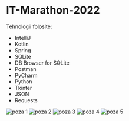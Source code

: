 # IT-Marathon-2022

Tehnologii folosite:
* IntelliJ
* Kotlin
* Spring
* SQLite
* DB Browser for SQLite
* Postman
* PyCharm
* Python
* Tkinter
* JSON
* Requests

![poza 1](https://user-images.githubusercontent.com/81507673/163730468-ba281dd9-5440-4e42-8276-1e885f47dc6e.png)
![poza 2](https://user-images.githubusercontent.com/81507673/163730472-59be4d11-bafa-4590-9d89-4ecfb7fbc86f.png)
![poza 3](https://user-images.githubusercontent.com/81507673/163730473-84f19615-eded-4daf-9573-029d380ddbe2.png)
![poza 4](https://user-images.githubusercontent.com/81507673/163730474-8efa333e-36cc-4592-bfd5-7e7662b9b8ca.png)
![poza 5](https://user-images.githubusercontent.com/81507673/163730475-713acca0-b0fe-4ba1-9856-d7a65a8d0e79.png)
